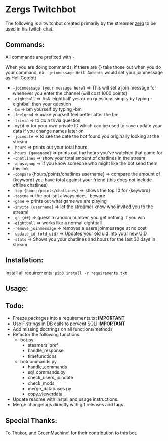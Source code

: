 # Zergs Twitchbot

The following is a twitchbot created primarily by the streamer [zerg](https://www.twitch.tv/zerg3rr) to be used in his twitch chat.

## Commands:
All commands are prefixed with `-`

When you are doing commands, if there are {} take those out when you 
do your command, ex. `-joinmessage Heil Gotdott` would set your 
joinmessage as Heil Gotdott

- ```-joinmessage {your message here}``` => This will set a join message for whenever you enter the channel (will cost 1000 points)
- ```-eightball``` => Ask ‘eightball’ yes or no questions simply by typing -eightball then your question
- ```-bm``` => bm yourself by typing -bm
- ```-feelgood``` => make yourself feel better after the bm
- ```-trivia``` => to do a trivia question
- ```-myid``` => for your own private ID which can be used to save update your data if you change names later on
- ```-joindate``` => to see the date the bot found you originally looking at the stream
- ```-hours``` => prints out your total hours
- ```-hours {gamename}``` => prints out the hours you’ve watched that game for
- ```-chatlines``` => show your total amount of chatlines in the stream
- ```-appsignup``` => if you know someone who might like the bot send them this link
- ```-compare``` {hours/points/chatlines username} => compare the amount of {keyword} you have total against your friend (this does not include offline chatlines)
- ```-top {hours/points/chatlines}``` => shows the top 10 for {keyword}
- ```-testme``` => the bot isnt always nice… beware
- ```-game``` => prints out what game we are playing
- ```-invite {username}``` => let the streamer know who invited you to the stream!
- ```-gn {##}``` => guess a random number, you get nothing if you win
- ```-eightball``` => works like a normal eightball
- ```-remove_joinmessage``` => removes a users joinmessage at no cost
- ```-update_id {old_uid}``` => Updates your old uid into your new UID
- ```-stats``` => Shows you your chatlines and hours for the last 30 days in stream

## Installation:
Install all requirements: `pip3 install -r requirements.txt`


## Usage:


## Todo:

- Freeze packages into a requirements.txt **IMPORTANT**
- Use F strings in DB calls to pervent SQLi **IMPORTANT**
- Add missing doctrings on all functions/methods
- Refactor the following functions: 
  - bot.py
    - steamers_pref
    - handle_response
    - timefunctions
  - botcommands.py
    - handle_commands
    - sql_commands.py
    - check_users_joindate
    - check_mods
    - merge_databases.py
    - copy_viewerdata
- Update readme with install and usage instructions.
- Merge changelogs directly with git releases and tags.

## Special Thanks:
To Thukor, and GreenMachine! for their contribution to this bot.
